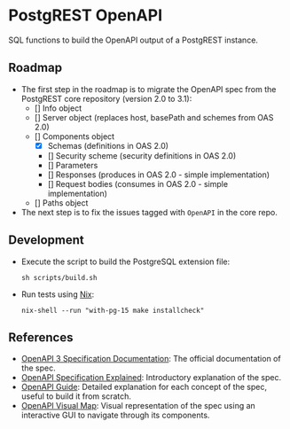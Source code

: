 # PostgREST OpenAPI

SQL functions to build the OpenAPI output of a PostgREST instance.

## Roadmap

- The first step in the roadmap is to migrate the OpenAPI spec from the PostgREST core repository (version 2.0 to 3.1):
  - [] Info object
  - [] Server object (replaces host, basePath and schemes from OAS 2.0)
  - [] Components object
    - [x] Schemas (definitions in OAS 2.0)
    - [] Security scheme (security definitions in OAS 2.0)
    - [] Parameters
    - [] Responses (produces in OAS 2.0 - simple implementation)
    - [] Request bodies (consumes in OAS 2.0 - simple implementation)
  - [] Paths object
- The next step is to fix the issues tagged with `OpenAPI` in the core repo.

## Development

- Execute the script to build the PostgreSQL extension file:

  ```
  sh scripts/build.sh
  ```

- Run tests using [Nix](https://nixos.org/download.html):

  ```
  nix-shell --run "with-pg-15 make installcheck"
  ```

## References

- [OpenAPI 3 Specification Documentation](https://spec.openapis.org/oas/v3.1.0): The official documentation of the spec.
- [OpenAPI Specification Explained](https://learn.openapis.org/specification/): Introductory explanation of the spec.
- [OpenAPI Guide](https://swagger.io/docs/specification/about/): Detailed explanation for each concept of the spec, useful to build it from scratch.
- [OpenAPI Visual Map](http://openapi-map.apihandyman.io/?version=3.0): Visual representation of the spec using an interactive GUI to navigate through its components. 
